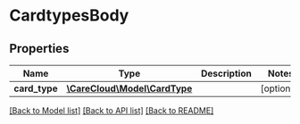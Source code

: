 # CardtypesBody

## Properties
Name | Type | Description | Notes
------------ | ------------- | ------------- | -------------
**card_type** | [**\CareCloud\Model\CardType**](CardType.md) |  | [optional] 

[[Back to Model list]](../../README.md#documentation-for-models) [[Back to API list]](../../README.md#documentation-for-api-endpoints) [[Back to README]](../../README.md)

